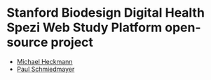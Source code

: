 <!--

This source file is part of the Stanford Biodesign Digital Health Spezi Web Study Platform open-source project

SPDX-FileCopyrightText: 2025 Stanford University and the project authors (see CONTRIBUTORS.md)

SPDX-License-Identifier: MIT

-->

# Stanford Biodesign Digital Health Spezi Web Study Platform open-source project

- [Michael Heckmann](https://github.com/michaelheckmann)
- [Paul Schmiedmayer](https://github.com/PSchmiedmayer)
